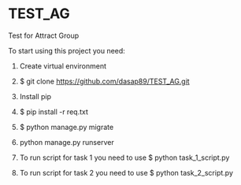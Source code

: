 # TEST_AG
Test for Attract Group

To start using this project you need:

1. Create virtual environment

2. $ git clone https://github.com/dasap89/TEST_AG.git

3. Install pip

4. $ pip install -r req.txt
 
5. $ python manage.py migrate

6. python manage.py runserver
 
7. To run script for task 1 you need to use $ python task_1_script.py
 
8. To run script for task 2 you need to use $ python task_2_script.py
